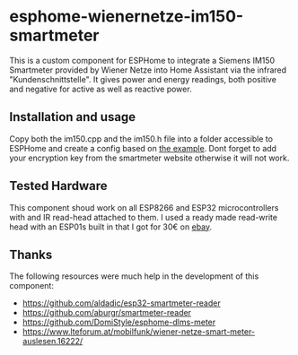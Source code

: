 # esphome-wienernetze-im150-smartmeter

This is a custom component for ESPHome to integrate a Siemens IM150 Smartmeter provided by Wiener Netze into Home Assistant via the infrared "Kundenschnittstelle". It gives power and energy readings, both positive and negative for active as well as reactive power.

## Installation and usage
Copy both the im150.cpp and the im150.h file into a folder accessible to ESPHome and create a config based on [the example](example.yaml).
Dont forget to add your encryption key from the smartmeter website otherwise it will not work.

## Tested Hardware
This component shoud work on all ESP8266 and ESP32 microcontrollers with and IR read-head attached to them. I used a ready made read-write head with an ESP01s built in that I got for 30€ on [ebay](https://www.ebay.de/itm/275501110235).

## Thanks
The following resources were much help in the development of this component:
- https://github.com/aldadic/esp32-smartmeter-reader
- https://github.com/aburgr/smartmeter-reader
- https://github.com/DomiStyle/esphome-dlms-meter
- https://www.lteforum.at/mobilfunk/wiener-netze-smart-meter-auslesen.16222/
